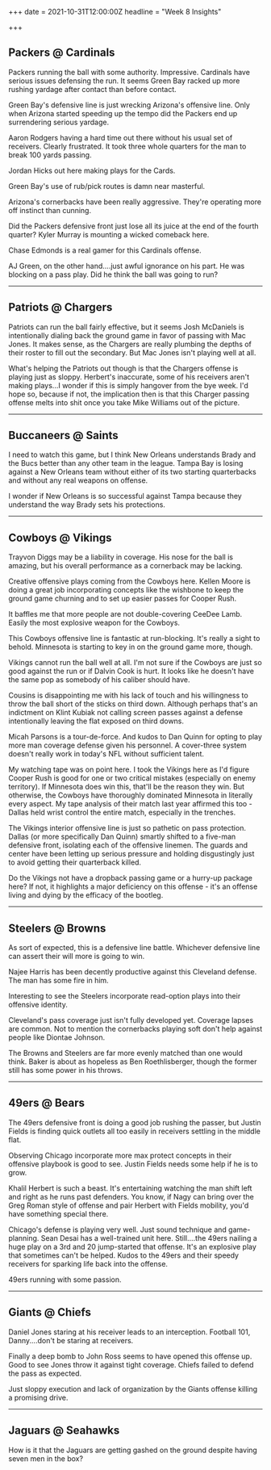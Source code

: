 +++
date = 2021-10-31T12:00:00Z
headline = "Week 8 Insights"

+++
## Packers @ Cardinals

Packers running the ball with some authority. Impressive. Cardinals have serious issues defensing the run. It seems Green Bay racked up more rushing yardage after contact than before contact.

Green Bay's defensive line is just wrecking Arizona's offensive line. Only when Arizona started speeding up the tempo did the Packers end up surrendering serious yardage.

Aaron Rodgers having a hard time out there without his usual set of receivers. Clearly frustrated. It took three whole quarters for the man to break 100 yards passing.

Jordan Hicks out here making plays for the Cards.

Green Bay's use of rub/pick routes is damn near masterful.

Arizona's cornerbacks have been really aggressive. They're operating more off instinct than cunning.

Did the Packers defensive front just lose all its juice at the end of the fourth quarter? Kyler Murray is mounting a wicked comeback here.

Chase Edmonds is a real gamer for this Cardinals offense.

AJ Green, on the other hand....just awful ignorance on his part. He was blocking on a pass play. Did he think the ball was going to run?

***

## Patriots @ Chargers

Patriots can run the ball fairly effective, but it seems Josh McDaniels is intentionally dialing back the ground game in favor of passing with Mac Jones. It makes sense, as the Chargers are really plumbing the depths of their roster to fill out the secondary. But Mac Jones isn't playing well at all.

What's helping the Patriots out though is that the Chargers offense is playing just as sloppy. Herbert's inaccurate, some of his receivers aren't making plays...I wonder if this is simply hangover from the bye week. I'd hope so, because if not, the implication then is that this Charger passing offense melts into shit once you take Mike Williams out of the picture.

***

## Buccaneers @ Saints

I need to watch this game, but I think New Orleans understands Brady and the Bucs better than any other team in the league. Tampa Bay is losing against a New Orleans team without either of its two starting quarterbacks and without any real weapons on offense.

I wonder if New Orleans is so successful against Tampa because they understand the way Brady sets his protections.

***

## Cowboys @ Vikings

Trayvon Diggs may be a liability in coverage. His nose for the ball is amazing, but his overall performance as a cornerback may be lacking.

Creative offensive plays coming from the Cowboys here. Kellen Moore is doing a great job incorporating concepts like the wishbone to keep the ground game churning and to set up easier passes for Cooper Rush.

It baffles me that more people are not double-covering CeeDee Lamb. Easily the most explosive weapon for the Cowboys.

This Cowboys offensive line is fantastic at run-blocking. It's really a sight to behold. Minnesota is starting to key in on the ground game more, though.

Vikings cannot run the ball well at all. I'm not sure if the Cowboys are just so good against the run or if Dalvin Cook is hurt. It looks like he doesn't have the same pop as somebody of his caliber should have.

Cousins is disappointing me with his lack of touch and his willingness to throw the ball short of the sticks on third down. Although perhaps that's an indictment on Klint Kubiak not calling screen passes against a defense intentionally leaving the flat exposed on third downs.

Micah Parsons is a tour-de-force. And kudos to Dan Quinn for opting to play more man coverage defense given his personnel. A cover-three system doesn't really work in today's NFL without sufficient talent.

My watching tape was on point here. I took the Vikings here as I'd figure Cooper Rush is good for one or two critical mistakes (especially on enemy territory). If Minnesota does win this, that'll be the reason they win. But otherwise, the Cowboys have thoroughly dominated Minnesota in literally every aspect. My tape analysis of their match last year affirmed this too - Dallas held wrist control the entire match, especially in the trenches.

The Vikings interior offensive line is just so pathetic on pass protection. Dallas (or more specifically Dan Quinn) smartly shifted to a five-man defensive front, isolating each of the offensive linemen. The guards and center have been letting up serious pressure and holding disgustingly just to avoid getting their quarterback killed.

Do the Vikings not have a dropback passing game or a hurry-up package here? If not, it highlights a major deficiency on this offense - it's an offense living and dying by the efficacy of the bootleg.

***

## Steelers @ Browns

As sort of expected, this is a defensive line battle. Whichever defensive line can assert their will more is going to win.

Najee Harris has been decently productive against this Cleveland defense. The man has some fire in him.

Interesting to see the Steelers incorporate read-option plays into their offensive identity.

Cleveland's pass coverage just isn't fully developed yet. Coverage lapses are common. Not to mention the cornerbacks playing soft don't help against people like Diontae Johnson.

The Browns and Steelers are far more evenly matched than one would think. Baker is about as hopeless as Ben Roethlisberger, though the former still has some power in his throws.

***

## 49ers @ Bears

The 49ers defensive front is doing a good job rushing the passer, but Justin Fields is finding quick outlets all too easily in receivers settling in the middle flat.

Observing Chicago incorporate more max protect concepts in their offensive playbook is good to see. Justin Fields needs some help if he is to grow.

Khalil Herbert is such a beast. It's entertaining watching the man shift left and right as he runs past defenders. You know, if Nagy can bring over the Greg Roman style of offense and pair Herbert with Fields mobility, you'd have something special there.

Chicago's defense is playing very well. Just sound technique and game-planning. Sean Desai has a well-trained unit here. Still....the 49ers nailing a huge play on a 3rd and 20 jump-started that offense. It's an explosive play that sometimes can't be helped. Kudos to the 49ers and their speedy receivers for sparking life back into the offense.

49ers running with some passion.

***

## Giants @ Chiefs

Daniel Jones staring at his receiver leads to an interception. Football 101, Danny....don't be staring at receivers.

Finally a deep bomb to John Ross seems to have opened this offense up. Good to see Jones throw it against tight coverage. Chiefs failed to defend the pass as expected.

Just sloppy execution and lack of organization by the Giants offense killing a promising drive.

***

## Jaguars @ Seahawks

How is it that the Jaguars are getting gashed on the ground despite having seven men in the box?